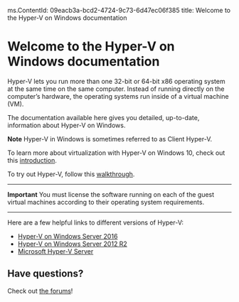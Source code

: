 ms.ContentId: 09eacb3a-bcd2-4724-9c73-6d47ec06f385
title: Welcome to the Hyper-V on Windows documentation

# Welcome to the Hyper-V on Windows documentation

Hyper-V lets you run more than one 32-bit or 64-bit x86 operating system at the same time on the same computer. Instead of running directly on the computer’s hardware, the operating systems run inside of a virtual machine (VM).

The documentation available here gives you detailed, up-to-date, information about Hyper-V on Windows.

**Note** Hyper-V in Windows is sometimes referred to as Client Hyper-V.

To learn more about virtualization with Hyper-V on Windows 10, check out this [introduction](./about/hyperv_on_windows.md).

To try out Hyper-V, follow this [walkthrough](./quick_start/walkthrough.md).


----------
**Important** 
You must license the software running on each of the guest virtual machines according to their operating system requirements.

-----------

Here are a few helpful links to different versions of Hyper-V:
*  [Hyper-V on Windows Server 2016](https://technet.microsoft.com/en-us/library/mt126117.aspx)
*  [Hyper-V on Windows Server 2012 R2](https://technet.microsoft.com/en-us/library/hh831531.aspx)
*  [Microsoft Hyper-V Server](https://technet.microsoft.com/library/hh923062.aspx)


## Have questions?
Check out [the forums](https://social.technet.microsoft.com/Forums/windowsserver/en-US/home?forum=winserverhyperv)!